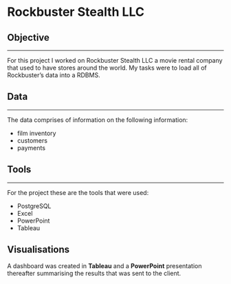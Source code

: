 # Rockbuster Stealth LLC
## Objective
<hr>
For this project I worked on Rockbuster Stealth LLC a movie rental company that used to have stores around the world. My tasks were to load all of Rockbuster’s data into a RDBMS. 

## Data
<hr>
The data comprises of information on the following information:
<ul><li>film inventory</li><li>customers</li><li>payments</li></ul>

## Tools
<hr>
For the project these are the tools that were used:
<ul><li>PostgreSQL</li><li>Excel</li><li>PowerPoint</li><li>Tableau</li></ul>

## Visualisations
A dashboard was created in <b>Tableau</b> and a <b>PowerPoint</b> presentation thereafter summarising the results that was sent to the client.
